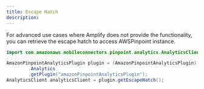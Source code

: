 ```yaml
---
title: Escape Hatch
description: 
---
```


For advanced use cases where Amplify does not provide the functionality, you can retrieve the escape hatch to access AWSPinpoint instance.

```java
import com.amazonaws.mobileconnectors.pinpoint.analytics.AnalyticsClient;

AmazonPinpointAnalyticsPlugin plugin = (AmazonPinpointAnalyticsPlugin) Amplify
        .Analytics
        .getPlugin("amazonPinpointAnalyticsPlugin");
AnalyticsClient analyticsClient = plugin.getEscapeHatch();
```